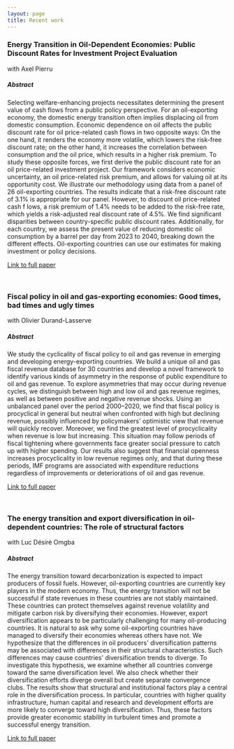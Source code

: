 ```yaml
---
layout: page
title: Recent work
---
```


### Energy Transition in Oil-Dependent Economies: Public Discount Rates for Investment Project Evaluation

with Axel Pierru  

##### Abstract 

Selecting welfare-enhancing projects necessitates determining the present value of cash flows from a public policy perspective. For an oil-exporting economy, the domestic energy transition often implies displacing oil from domestic consumption. Economic dependence on oil affects the public discount rate for oil price-related cash flows in two opposite ways: On the one hand, it renders the economy more volatile, which lowers the risk-free discount rate; on the other hand, it increases the correlation between consumption and the oil price, which results in a higher risk premium. To study these opposite forces, we first derive the public discount rate for an oil price-related investment project. Our framework considers economic uncertainty, an oil price-related risk premium, and allows for valuing oil at its opportunity cost. We illustrate our methodology using data from a panel of 26 oil-exporting countries. The results indicate that a risk-free discount rate of 3.1% is appropriate for our panel. However, to discount oil price-related cash f lows, a risk premium of 1.4% needs to be added to the risk-free rate, which yields a risk-adjusted real discount rate of 4.5%. We find significant disparities between country-specific public discount rates. Additionally, for each country, we assess the present value of reducing domestic oil consumption by a barrel per day from 2023 to 2040, breaking down the different effects. Oil-exporting countries can use our estimates for making investment or policy decisions.

[Link to full paper](https://www.iaee.org/en/publications/download-instant.aspx?id=4204)

&nbsp;

### Fiscal policy in oil and gas-exporting economies: Good times, bad times and ugly times

with Olivier Durand-Lasserve 

##### Abstract 

We study the cyclicality of fiscal policy to oil and gas revenue in emerging and developing energy-exporting countries. We build a unique oil and gas fiscal revenue database for 30 countries and develop a novel framework to identify various kinds of asymmetry in the response of public expenditure to oil and gas revenue. To explore asymmetries that may occur during revenue cycles, we distinguish between high and low oil and gas revenue regimes, as well as between positive and negative revenue shocks. Using an unbalanced panel over the period 2000–2020, we find that fiscal policy is procyclical in general but neutral when confronted with high but declining revenue, possibly influenced by policymakers' optimistic view that revenue will quickly recover. Moreover, we find the greatest level of procyclicality when revenue is low but increasing. This situation may follow periods of fiscal tightening where governments face greater social pressure to catch up with higher spending. Our results also suggest that financial openness increases procyclicality in low revenue regimes only, and that during these periods, IMF programs are associated with expenditure reductions regardless of improvements or deteriorations of oil and gas revenue.

[Link to full paper](https://www.sciencedirect.com/science/article/pii/S0140988323004851)

&nbsp;

### The energy transition and export diversification in oil-dependent countries: The role of structural factors

with Luc Désiré Omgba

##### Abstract 

The energy transition toward decarbonization is expected to impact producers of fossil fuels. However, oil-exporting countries are currently key players in the modern economy. Thus, the energy transition will not be successful if state revenues in these countries are not stably maintained. These countries can protect themselves against revenue volatility and mitigate carbon risk by diversifying their economies. However, export diversification appears to be particularly challenging for many oil-producing countries. It is natural to ask why some oil-exporting countries have managed to diversify their economies whereas others have not. We hypothesize that the differences in oil producers' diversification patterns may be associated with differences in their structural characteristics. Such differences may cause countries' diversification trends to diverge. To investigate this hypothesis, we examine whether all countries converge toward the same diversification level. We also check whether their diversification efforts diverge overall but create separate convergence clubs. The results show that structural and institutional factors play a central role in the diversification process. In particular, countries with higher quality infrastructure, human capital and research and development efforts are more likely to converge toward high diversification. Thus, these factors provide greater economic stability in turbulent times and promote a successful energy transition.

[Link to full paper](https://www.sciencedirect.com/science/article/pii/S0921800922003421)



